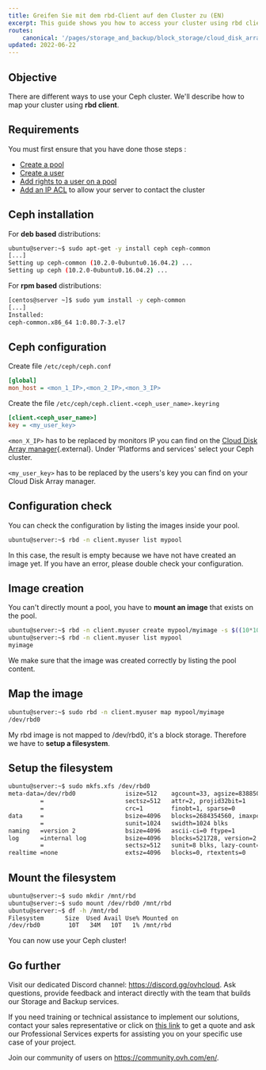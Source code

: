 ```yaml
---
title: Greifen Sie mit dem rbd-Client auf den Cluster zu (EN)
excerpt: This guide shows you how to access your cluster using rbd client.
routes:
    canonical: '/pages/storage_and_backup/block_storage/cloud_disk_array/ceph_use_your_cluster_with_rbd'
updated: 2022-06-22
---
```



## Objective

There are different ways to use your Ceph cluster. We'll describe how to map your cluster using **rbd client**.

## Requirements

You must first ensure that you have done those steps :

- [Create a pool](/pages/storage_and_backup/block_storage/cloud_disk_array/ceph_create_a_pool)
- [Create a user](/pages/storage_and_backup/block_storage/cloud_disk_array/ceph_create_a_user)
- [Add rights to a user on a pool](/pages/storage_and_backup/block_storage/cloud_disk_array/ceph_change_user_rights)
- [Add an IP ACL](/pages/storage_and_backup/block_storage/cloud_disk_array/ceph_create_an_ip_acl) to allow your server to contact the cluster


## Ceph installation
For **deb based** distributions:


```bash
ubuntu@server:~$ sudo apt-get -y install ceph ceph-common
[...]
Setting up ceph-common (10.2.0-0ubuntu0.16.04.2) ...
Setting up ceph (10.2.0-0ubuntu0.16.04.2) ...
```

For **rpm based** distributions:


```bash
[centos@server ~]$ sudo yum install -y ceph-common
[...]
Installed:
ceph-common.x86_64 1:0.80.7-3.el7
```


## Ceph configuration
Create file `/etc/ceph/ceph.conf`


```ini
[global]
mon_host = <mon_1_IP>,<mon_2_IP>,<mon_3_IP>
```

Create the file `/etc/ceph/ceph.client.<ceph_user_name>.keyring`


```ini
[client.<ceph_user_name>]
key = <my_user_key>
```

`<mon_X_IP>` has to be replaced by monitors IP you can find on the [Cloud Disk Array manager](https://ca.ovh.com/manager/){.external}. Under 'Platforms and services' select your Ceph cluster.

`<my_user_key>` has to be replaced by the users's key you can find on your Cloud Disk Array manager.


## Configuration check
You can check the configuration by listing the images inside your pool.


```bash
ubuntu@server:~$ rbd -n client.myuser list mypool
```

In this case, the result is empty because we have not have created an image yet. If you have an error, please double check your configuration.


## Image creation
You can't directly mount a pool, you have to **mount an image** that exists on the pool.


```bash
ubuntu@server:~$ rbd -n client.myuser create mypool/myimage -s $((10*1024*1024)) --image-format 2 --image-feature layering
ubuntu@server:~$ rbd -n client.myuser list mypool
myimage
```

We make sure that the image was created correctly by listing the pool content.


## Map the image

```bash
ubuntu@server:~$ sudo rbd -n client.myuser map mypool/myimage
/dev/rbd0
```

My rbd image is not mapped to /dev/rbd0, it's a block storage. Therefore we have to **setup a filesystem**.


## Setup the filesystem

```bash
ubuntu@server:~$ sudo mkfs.xfs /dev/rbd0
meta-data=/dev/rbd0              isize=512    agcount=33, agsize=83885056 blks
         =                       sectsz=512   attr=2, projid32bit=1
         =                       crc=1        finobt=1, sparse=0
data     =                       bsize=4096   blocks=2684354560, imaxpct=5
         =                       sunit=1024   swidth=1024 blks
naming   =version 2              bsize=4096   ascii-ci=0 ftype=1
log      =internal log           bsize=4096   blocks=521728, version=2
         =                       sectsz=512   sunit=8 blks, lazy-count=1
realtime =none                   extsz=4096   blocks=0, rtextents=0
```


## Mount the filesystem

```bash
ubuntu@server:~$ sudo mkdir /mnt/rbd
ubuntu@server:~$ sudo mount /dev/rbd0 /mnt/rbd
ubuntu@server:~$ df -h /mnt/rbd
Filesystem      Size  Used Avail Use% Mounted on
/dev/rbd0        10T   34M   10T   1% /mnt/rbd
```

You can now use your Ceph cluster!

## Go further

Visit our dedicated Discord channel: <https://discord.gg/ovhcloud>. Ask questions, provide feedback and interact directly with the team that builds our Storage and Backup services.

If you need training or technical assistance to implement our solutions, contact your sales representative or click on [this link](https://www.ovhcloud.com/de/professional-services/) to get a quote and ask our Professional Services experts for assisting you on your specific use case of your project.


Join our community of users on <https://community.ovh.com/en/>.
